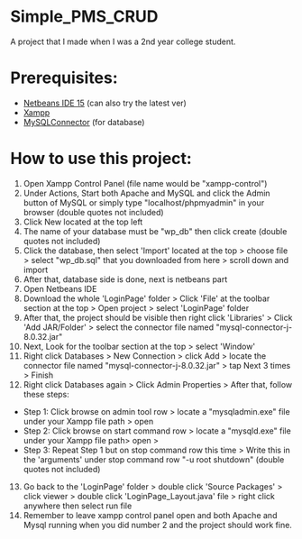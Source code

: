 # Simple_PMS_CRUD

A project that I made when I was a 2nd year college student.


# Prerequisites:
- [Netbeans IDE 15](https://netbeans.apache.org/download/nb15/index.html) (can also try the latest ver)
- [Xampp](https://www.apachefriends.org/download.html)
- [MySQLConnector](https://dev.mysql.com/downloads/file/?id=515796) (for database)

# How to use this project:
1. Open Xampp Control Panel (file name would be "xampp-control")
2. Under Actions, Start both Apache and MySQL and click the Admin button of MySQL or simply type "localhost/phpmyadmin" in your browser (double quotes not included)
3. Click New located at the top left
4. The name of your database must be "wp_db" then click create (double quotes not included)
5. Click the database, then select 'Import' located at the top > choose file > select "wp_db.sql" that you downloaded from here > scroll down and import
6. After that, database side is done, next is netbeans part
7. Open Netbeans IDE
8. Download the whole 'LoginPage' folder > Click 'File' at the toolbar section at the top > Open project > select 'LoginPage' folder
9. After that, the project should be visible then right click 'Libraries' > Click 'Add JAR/Folder' > select the connector file named "mysql-connector-j-8.0.32.jar" 
10. Next, Look for the toolbar section at the top > select 'Window'
11. Right click Databases > New Connection > click Add > locate the connector file named "mysql-connector-j-8.0.32.jar" > tap Next 3 times > Finish
12. Right click Databases again > Click Admin Properties > After that, follow these steps: 
- Step 1:
Click browse on admin tool row > locate a "mysqladmin.exe" file under your Xampp file path > open
- Step 2:
Click browse on start command row > locate a "mysqld.exe" file under your Xampp file path> open >
- Step 3:
Repeat Step 1 but on stop command row this time > Write this in the 'arguments' under stop command row "-u root shutdown" (double quotes not included)
13. Go back to the 'LoginPage' folder > double click 'Source Packages' > click viewer > double click 'LoginPage_Layout.java' file > right click anywhere then select run file
14. Remember to leave xampp control panel open and both Apache and Mysql running when you did number 2 and the project should work fine.
